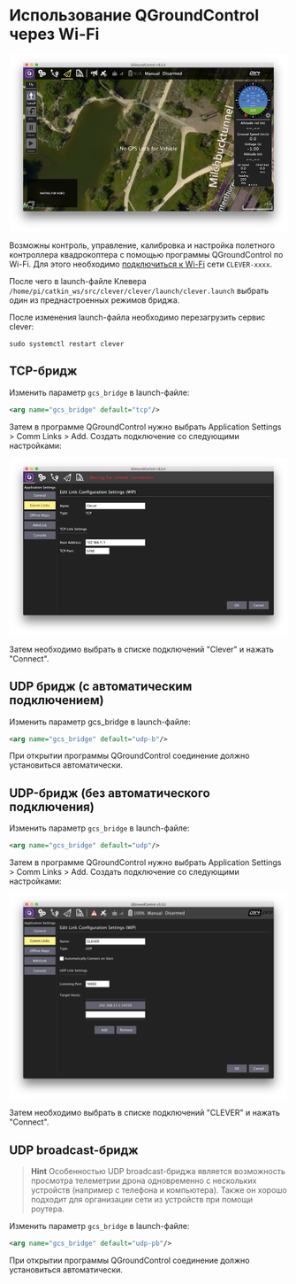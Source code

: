 Использование QGroundControl через Wi-Fi
===

![QGroundControl](../assets/qground.png)

Возможны контроль, управление, калибровка и настройка полетного контроллера квадрокоптера с помощью программы QGroundControl по Wi-Fi.
Для этого необходимо [подключиться к Wi-Fi](wifi.md) сети `CLEVER-xxxx`.

После чего в launch-файле Клевера `/home/pi/catkin_ws/src/clever/clever/launch/clever.launch` выбрать один из преднастроенных режимов бриджа.

После изменения launch-файла необходимо перезагрузить сервис clever:

```(bash)
sudo systemctl restart clever
```

TCP-бридж
---

Изменить параметр `gcs_bridge` в launch-файле:

```xml
<arg name="gcs_bridge" default="tcp"/>
```

Затем в программе QGroundControl нужно выбрать Application Settings > Comm Links > Add. Создать подключение со следующими настройками:

![QGroundControl TCP connection](../assets/bridge_tcp.png)

Затем необходимо выбрать в списке подключений "Clever" и нажать "Connect".

UDP бридж (с автоматическим подключением)
---

Изменить параметр gcs_bridge в launch-файле:

```xml
<arg name="gcs_bridge" default="udp-b"/>
```

При открытии программы QGroundControl соединение должно установиться автоматически.


UDP-бридж (без автоматического подключения)
---

Изменить параметр `gcs_bridge` в launch-файле:

```xml
<arg name="gcs_bridge" default="udp"/>
```

Затем в программе QGroundControl нужно выбрать Application Settings > Comm Links > Add. Создать подключение со следующими настройками:

![QGroundControl UDP connection](../assets/bridge_udp.png)

Затем необходимо выбрать в списке подключений "CLEVER" и нажать "Connect".

UDP broadcast-бридж
---

> **Hint** Особенностью UDP broadcast-бриджа является возможность просмотра телеметрии дрона одновременно с нескольких устройств (например с телефона и компьютера). Также он хорошо подходит для организации сети из устройств при помощи роутера.

Изменить параметр `gcs_bridge` в launch-файле:

```xml
<arg name="gcs_bridge" default="udp-pb"/>
```

При открытии программы QGroundControl соединение должно установиться автоматически.
